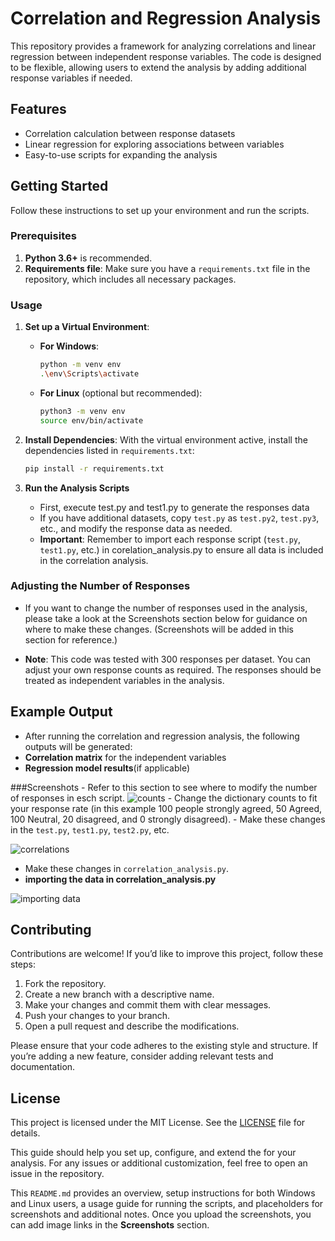 # Correlation and Regression Analysis

This repository provides a framework for analyzing correlations and linear regression between independent response variables. The code is designed to be flexible, allowing users to extend the analysis by adding additional response variables if needed.

## Features
- Correlation calculation between response datasets
- Linear regression for exploring associations between variables
- Easy-to-use scripts for expanding the analysis

## Getting Started

Follow these instructions to set up your environment and run the scripts.

### Prerequisites

1. **Python 3.6+** is recommended.
2. **Requirements file**: Make sure you have a `requirements.txt` file in the repository, which includes all necessary packages.

### Usage

1. **Set up a Virtual Environment**:
   - **For Windows**:
     ```bash
     python -m venv env
     .\env\Scripts\activate
     ```
   - **For Linux** (optional but recommended):
     ```bash
     python3 -m venv env
     source env/bin/activate
     ```

2. **Install Dependencies**:
   With the virtual environment active, install the dependencies listed in `requirements.txt`:
   ```bash
   pip install -r requirements.txt
3. **Run the Analysis Scripts**
   - First, execute test.py and test1.py to generate the responses data
   - If you have additional datasets, copy `test.py` as `test.py2`, `test.py3`, etc., and modify the response data as needed.
   - **Important**: Remember to import each response script (`test.py`, `test1.py`, etc.) in corelation_analysis.py to ensure all data is included in the correlation analysis.
  
  ### Adjusting the Number of Responses
  - If you want to change the number of responses used in the analysis, please take a look at the Screenshots section below for guidance on where to make these changes. (Screenshots will be added in this section for reference.)

  - **Note**: This code was tested with 300 responses per dataset. You can adjust your own response counts as required. The responses should be treated as independent variables in the analysis.

## Example Output
  - After running the correlation and regression analysis, the following outputs will be generated:
  - **Correlation matrix** for the independent variables
  - **Regression model results**(if applicable)

###Screenshots
    - Refer to this section to see where to modify the number of responses in esch script.
![counts](https://github.com/user-attachments/assets/1c562f8d-a42a-4ef8-ae95-4ebbfcde899b)
    - Change the dictionary counts to fit your response rate (in this example 100 people strongly agreed, 50 Agreed, 100 Neutral, 20 disagreed, and 0 strongly disagreed).
    - Make these changes in the `test.py`, `test1.py`, `test2.py`, etc.

![correlations](https://github.com/user-attachments/assets/e66ee879-4608-4eae-a158-337396e09976)
- Make these changes in `correlation_analysis.py`.
- **importing the data in correlation_analysis.py**
  
![importing data](https://github.com/user-attachments/assets/6567aef6-19ff-4c65-9c83-954000540d3b)


## Contributing

Contributions are welcome! If you’d like to improve this project, follow these steps:

1. Fork the repository.
2. Create a new branch with a descriptive name.
3. Make your changes and commit them with clear messages.
4. Push your changes to your branch.
5. Open a pull request and describe the modifications.

Please ensure that your code adheres to the existing style and structure. If you’re adding a new feature, consider adding relevant tests and documentation.

## License

This project is licensed under the MIT License. See the [LICENSE](LICENSE) file for details.

This guide should help you set up, configure, and extend the for your analysis. For any issues or additional customization, feel free to open an issue in the repository.

This `README.md` provides an overview, setup instructions for both Windows and Linux users, a usage guide for running the scripts, and placeholders for screenshots and additional notes. Once you upload the screenshots, you can add image links in the **Screenshots** section.

